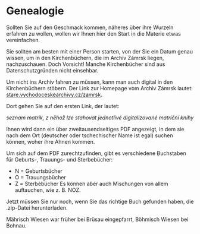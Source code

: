 # Genealogie

Sollten Sie auf den Geschmack kommen, näheres über ihre Wurzeln erfahren zu wollen, wollen wir Ihnen hier den Start in die Materie etwas vereinfachen.

Sie sollten am besten mit einer Person starten, von der Sie ein Datum genau wissen, um in den Kirchenbüchern, die im Archiv Zámrsk liegen, nachzuschauen. Doch Vorsicht! Manche Kirchenbücher sind aus Datenschutzgründen nicht einsehbar.

Um nicht ins Archiv fahren zu müssen, kann man auch digital in den Kirchenbüchern stöbern. Der Link zur Homepage vom Archiv Zámrsk lautet: [stare.vychodoceskearchivy.cz/zamrsk](https://stare.vychodoceskearchivy.cz/zamrsk/). 

Dort gehen Sie auf den ersten Link, der lautet: 

*seznam matrik, z něhož lze stahovat jednotlivé digitalizované matriční knihy*

Ihnen wird dann ein über zweitausendseitiges PDF angezeigt, in dem sie nach dem Ort (deutscher oder tschechischer Name ist egal) suchen können, woher ihre Ahnen kommen. 

Um sich auf dem PDF zurechtzufinden, gibt es verschiedene Buchstaben für Geburts-, Trauungs- und Sterbebücher:
- N = Geburtsbücher
- O = Trauungsbücher
- Z = Sterbebücher 
Es können aber auch Mischungen von allem auftauchen, wie z. B. NOZ.

Jetzt müssen Sie nur noch, wenn Sie das richtige Buch gefunden haben, die .zip-Datei herunterladen.

Mährisch Wiesen war früher bei Brüsau eingepfarrt, Böhmisch Wiesen bei Bohnau.